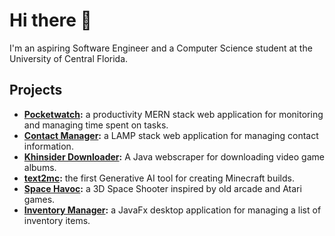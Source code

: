 # Hi there 👋

I'm an aspiring Software Engineer and a Computer Science student at the University of Central Florida.

## Projects

* **[Pocketwatch](https://github.com/constellationz/pocketwatch):** a productivity MERN stack web application for monitoring and managing time spent on tasks.
* **[Contact Manager](https://github.com/RyanTurner02/contact-manager):** a LAMP stack web application for managing contact information.
* **[Khinsider Downloader](https://github.com/RyanTurner02/khinsider-downloader):** A Java webscraper for downloading video game albums.
* **[text2mc](https://github.com/shauncomino/text2mc-dataprocessor):** the first Generative AI tool for creating Minecraft builds.
* **[Space Havoc](https://github.com/RyanTurner02/space-havoc):** a 3D Space Shooter inspired by old arcade and Atari games.
* **[Inventory Manager](https://github.com/RyanTurner02/inventory-manager):** a JavaFx desktop application for managing a list of inventory items.
